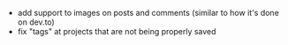 - add support to images on posts and comments (similar to how it's done on dev.to)
- fix "tags" at projects that are not being properly saved